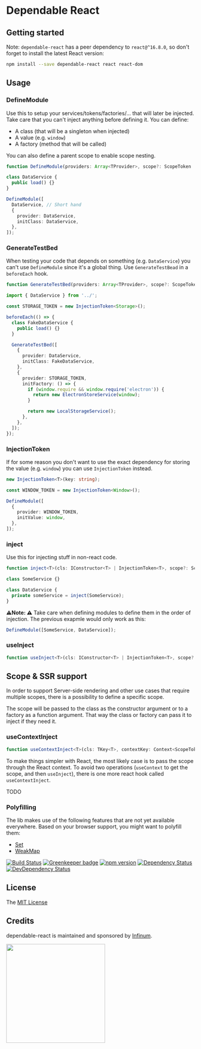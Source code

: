 # Dependable React

## Getting started

Note: `dependable-react` has a peer dependency to `react@^16.8.0`, so don't forget to install the latest React version:

```bash
npm install --save dependable-react react react-dom
```

## Usage

### DefineModule

Use this to setup your services/tokens/factories/... that will later be injected. Take care that you can't inject anything before defining it. You can define:

- A class (that will be a singleton when injected)
- A value (e.g. `window`)
- A factory (method that will be called)

You can also define a parent scope to enable scope nesting.

```typescript
function DefineModule(providers: Array<TProvider>, scope?: ScopeToken | string, parentScope?: ScopeToken): ScopeToken;
```

```typescript
class DataService {
  public load() {}
}

DefineModule([
  DataService, // Short hand
  {
    provider: DataService,
    initClass: DataService,
  },
]);
```

### GenerateTestBed

When testing your code that depends on something (e.g. `DataService`) you can't use `DefineModule` since it's a global thing. Use `GenerateTestBead` in a `beforeEach` hook.

```typescript
function GenerateTestBed(providers: Array<TProvider>, scope?: ScopeToken | string, parentScope?: ScopeToken): ScopeToken;
```

```typescript
import { DataService } from '../';

const STORAGE_TOKEN = new InjectionToken<Storage>();

beforeEach(() => {
  class FakeDataService {
    public load() {}
  }

  GenerateTestBed([
    {
      provider: DataService,
      initClass: FakeDataService,
    },
    {
      provider: STORAGE_TOKEN,
      initFactory: () => {
        if (window.require && window.require('electron')) {
          return new ElectronStoreService(window);
        }

        return new LocalStorageService();
      },
    },
  ]);
});
```

### InjectionToken

If for some reason you don't want to use the exact dependency for storing the value (e.g. `window`) you can use `InjectionToken` instead.

```typescript
new InjectionToken<T>(key: string);
```

```typescript
const WINDOW_TOKEN = new InjectionToken<Window>();

DefineModule([
  {
    provider: WINDOW_TOKEN,
    initValue: window,
  },
]);
```

### inject

Use this for injecting stuff in non-react code.

```typescript
function inject<T>(cls: IConstructor<T> | InjectionToken<T>, scope?: ScopeToken): T;
```

```typescript
class SomeService {}

class DataService {
  private someService = inject(SomeService);
}
```

**⚠️Note: ⚠️** Take care when defining modules to define them in the order of injection. The previous exapmle would only work as this:

```typescript
DefineModule([SomeService, DataService]);
```

### useInject

```typescript
function useInject<T>(cls: IConstructor<T> | InjectionToken<T>, scope?: ScopeToken): T;
```

## Scope & SSR support

In order to support Server-side rendering and other use cases that require multiple scopes, there is a possibility to define a specific scope.

The scope will be passed to the class as the constructor argument or to a factory as a function argument. That way the class or factory can pass it to inject if they need it.

### useContextInject

```typescript
function useContextInject<T>(cls: TKey<T>, contextKey: Context<ScopeToken>): T;
```

To make things simpler with React, the most likely case is to pass the scope through the React context. To avoid two operations (`useContext` to get the scope, and then `useInject`), there is one more react hook called `useContextInject`.

TODO

### Polyfilling

The lib makes use of the following features that are not yet available everywhere. Based on your browser support, you might want to polyfill them:

- [Set](https://developer.mozilla.org/en-US/docs/Web/JavaScript/Reference/Global_Objects/Set)
- [WeakMap](https://developer.mozilla.org/en-US/docs/Web/JavaScript/Reference/Global_Objects/WeakMap)

[![Build Status](https://travis-ci.org/infinum/dependable-react.svg?branch=master)](https://travis-ci.org/infinum/dependable-react)
[![Greenkeeper badge](https://badges.greenkeeper.io/infinum/dependable-react.svg)](https://greenkeeper.io/)
[![npm version](https://badge.fury.io/js/dependable-react.svg)](https://badge.fury.io/js/dependable-react)
[![Dependency Status](https://david-dm.org/infinum/dependable-react.svg)](https://david-dm.org/infinum/dependable-react)
[![DevDependency Status](https://david-dm.org/infinum/dependable-react/dev-status.svg)](https://david-dm.org/infinum/dependable-react#info=devDependencies)

## License

The [MIT License](LICENSE)

## Credits

dependable-react is maintained and sponsored by
[Infinum](https://www.infinum.co).

<img src="https://infinum.co/infinum.png" width="264">
